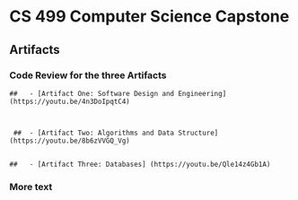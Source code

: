 # CS 499 Computer Science Capstone

## Artifacts 

### Code Review for the three Artifacts


    ##   - [Artifact One: Software Design and Engineering] (https://youtu.be/4n3DoIpqtC4)

            

     ##  - [Artifact Two: Algorithms and Data Structure] (https://youtu.be/8b6zVVGQ_Vg)
                   

    ##   - [Artifact Three: Databases] (https://youtu.be/Qle14z4Gb1A)
              



### More text
